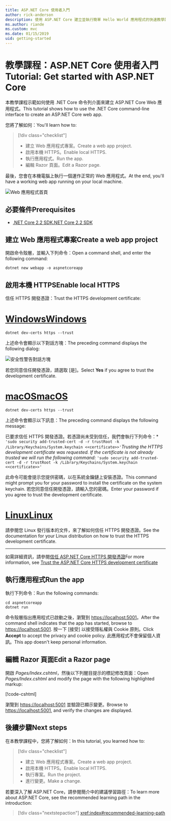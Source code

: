 ```yaml
---
title: ASP.NET Core 使用者入門
author: rick-anderson
description: 使用 ASP.NET Core 建立並執行簡單 Hello World 應用程式的快速教學課程。
ms.author: riande
ms.custom: mvc
ms.date: 01/15/2019
uid: getting-started
---
```

# <a name="tutorial-get-started-with-aspnet-core"></a><span data-ttu-id="a4cd5-103">教學課程：ASP.NET Core 使用者入門</span><span class="sxs-lookup"><span data-stu-id="a4cd5-103">Tutorial: Get started with ASP.NET Core</span></span>

<span data-ttu-id="a4cd5-104">本教學課程示範如何使用 .NET Core 命令列介面來建立 ASP.NET Core Web 應用程式。</span><span class="sxs-lookup"><span data-stu-id="a4cd5-104">This tutorial shows how to use the .NET Core command-line interface to create an ASP.NET Core web app.</span></span>

<span data-ttu-id="a4cd5-105">您將了解如何：</span><span class="sxs-lookup"><span data-stu-id="a4cd5-105">You'll learn how to:</span></span>

> [!div class="checklist"]
> * <span data-ttu-id="a4cd5-106">建立 Web 應用程式專案。</span><span class="sxs-lookup"><span data-stu-id="a4cd5-106">Create a web app project.</span></span>
> * <span data-ttu-id="a4cd5-107">啟用本機 HTTPS。</span><span class="sxs-lookup"><span data-stu-id="a4cd5-107">Enable local HTTPS.</span></span>
> * <span data-ttu-id="a4cd5-108">執行應用程式。</span><span class="sxs-lookup"><span data-stu-id="a4cd5-108">Run the app.</span></span>
> * <span data-ttu-id="a4cd5-109">編輯 Razor 頁面。</span><span class="sxs-lookup"><span data-stu-id="a4cd5-109">Edit a Razor page.</span></span>

<span data-ttu-id="a4cd5-110">最後，您會在本機電腦上執行一個運作正常的 Web 應用程式。</span><span class="sxs-lookup"><span data-stu-id="a4cd5-110">At the end, you'll have a working web app running on your local machine.</span></span>

![Web 應用程式首頁](_static/home-page.png)

## <a name="prerequisites"></a><span data-ttu-id="a4cd5-112">必要條件</span><span class="sxs-lookup"><span data-stu-id="a4cd5-112">Prerequisites</span></span>

* [<span data-ttu-id="a4cd5-113">.NET Core 2.2 SDK</span><span class="sxs-lookup"><span data-stu-id="a4cd5-113">.NET Core 2.2 SDK</span></span>](https://www.microsoft.com/net/download/all)

## <a name="create-a-web-app-project"></a><span data-ttu-id="a4cd5-114">建立 Web 應用程式專案</span><span class="sxs-lookup"><span data-stu-id="a4cd5-114">Create a web app project</span></span>

<span data-ttu-id="a4cd5-115">開啟命令殼層，並輸入下列命令：</span><span class="sxs-lookup"><span data-stu-id="a4cd5-115">Open a command shell, and enter the following command:</span></span>

```console
dotnet new webapp -o aspnetcoreapp
```

## <a name="enable-local-https"></a><span data-ttu-id="a4cd5-116">啟用本機 HTTPS</span><span class="sxs-lookup"><span data-stu-id="a4cd5-116">Enable local HTTPS</span></span>

<span data-ttu-id="a4cd5-117">信任 HTTPS 開發憑證：</span><span class="sxs-lookup"><span data-stu-id="a4cd5-117">Trust the HTTPS development certificate:</span></span>

# <a name="windowstabwindows"></a>[<span data-ttu-id="a4cd5-118">Windows</span><span class="sxs-lookup"><span data-stu-id="a4cd5-118">Windows</span></span>](#tab/windows)

```console
dotnet dev-certs https --trust
```

<span data-ttu-id="a4cd5-119">上述命令會顯示以下對話方塊：</span><span class="sxs-lookup"><span data-stu-id="a4cd5-119">The preceding command displays the following dialog:</span></span>

![安全性警告對話方塊](~/getting-started/_static/cert.png)

<span data-ttu-id="a4cd5-121">若您同意信任開發憑證，請選取 [是]。</span><span class="sxs-lookup"><span data-stu-id="a4cd5-121">Select **Yes** if you agree to trust the development certificate.</span></span>

# <a name="macostabmacos"></a>[<span data-ttu-id="a4cd5-122">macOS</span><span class="sxs-lookup"><span data-stu-id="a4cd5-122">macOS</span></span>](#tab/macos)

```console
dotnet dev-certs https --trust
```

<span data-ttu-id="a4cd5-123">上述命令會顯示以下訊息：</span><span class="sxs-lookup"><span data-stu-id="a4cd5-123">The preceding command displays the following message:</span></span>

<span data-ttu-id="a4cd5-124">已要求信任 HTTPS 開發憑證。若憑證尚未受到信任，我們會執行下列命令：\* `'sudo security add-trusted-cert -d -r trustRoot -k /Library/Keychains/System.keychain <<certificate>>'`</span><span class="sxs-lookup"><span data-stu-id="a4cd5-124">*Trusting the HTTPS development certificate was requested. If the certificate is not already trusted we will run the following command:* `'sudo security add-trusted-cert -d -r trustRoot -k /Library/Keychains/System.keychain <<certificate>>'`</span></span>

<span data-ttu-id="a4cd5-125">此命令可能會提示您提供密碼，以在系統金鑰鏈上安裝憑證。</span><span class="sxs-lookup"><span data-stu-id="a4cd5-125">This command might prompt you for your password to install the certificate on the system keychain.</span></span> <span data-ttu-id="a4cd5-126">若您同意信任開發憑證，請輸入您的密碼。</span><span class="sxs-lookup"><span data-stu-id="a4cd5-126">Enter your password if you agree to trust the development certificate.</span></span>

# <a name="linuxtablinux"></a>[<span data-ttu-id="a4cd5-127">Linux</span><span class="sxs-lookup"><span data-stu-id="a4cd5-127">Linux</span></span>](#tab/linux)

<span data-ttu-id="a4cd5-128">請參閱您 Linux 發行版本的文件，來了解如何信任 HTTPS 開發憑證。</span><span class="sxs-lookup"><span data-stu-id="a4cd5-128">See the documentation for your Linux distribution on how to trust the HTTPS development certificate.</span></span>

---

<span data-ttu-id="a4cd5-129">如需詳細資訊，請參閱[信任 ASP.NET Core HTTPS 開發憑證](xref:security/enforcing-ssl#trust-the-aspnet-core-https-development-certificate-on-windows-and-macos)</span><span class="sxs-lookup"><span data-stu-id="a4cd5-129">For more information, see [Trust the ASP.NET Core HTTPS development certificate](xref:security/enforcing-ssl#trust-the-aspnet-core-https-development-certificate-on-windows-and-macos)</span></span>

## <a name="run-the-app"></a><span data-ttu-id="a4cd5-130">執行應用程式</span><span class="sxs-lookup"><span data-stu-id="a4cd5-130">Run the app</span></span>

<span data-ttu-id="a4cd5-131">執行下列命令：</span><span class="sxs-lookup"><span data-stu-id="a4cd5-131">Run the following commands:</span></span>

```console
cd aspnetcoreapp
dotnet run
```

<span data-ttu-id="a4cd5-132">命令殼層指出應用程式已啟動之後，瀏覽到 [https://localhost:5001](https://localhost:5001)。</span><span class="sxs-lookup"><span data-stu-id="a4cd5-132">After the command shell indicates that the app has started, browse to [https://localhost:5001](https://localhost:5001).</span></span> <span data-ttu-id="a4cd5-133">按一下 [接受] 以接受隱私權與 Cookie 原則。</span><span class="sxs-lookup"><span data-stu-id="a4cd5-133">Click **Accept** to accept the privacy and cookie policy.</span></span> <span data-ttu-id="a4cd5-134">此應用程式不會保留個人資訊。</span><span class="sxs-lookup"><span data-stu-id="a4cd5-134">This app doesn't keep personal information.</span></span>

## <a name="edit-a-razor-page"></a><span data-ttu-id="a4cd5-135">編輯 Razor 頁面</span><span class="sxs-lookup"><span data-stu-id="a4cd5-135">Edit a Razor page</span></span>

<span data-ttu-id="a4cd5-136">開啟 *Pages/Index.cshtml*，然後以下列醒目提示的標記修改頁面：</span><span class="sxs-lookup"><span data-stu-id="a4cd5-136">Open *Pages/Index.cshtml* and modify the page with the following highlighted markup:</span></span>

[!code-cshtml[](sample/index.cshtml?highlight=9)]

<span data-ttu-id="a4cd5-137">瀏覽到 [https://localhost:5001](https://localhost:5001) 並驗證已顯示變更。</span><span class="sxs-lookup"><span data-stu-id="a4cd5-137">Browse to [https://localhost:5001](https://localhost:5001), and verify the changes are displayed.</span></span>

## <a name="next-steps"></a><span data-ttu-id="a4cd5-138">後續步驟</span><span class="sxs-lookup"><span data-stu-id="a4cd5-138">Next steps</span></span>

<span data-ttu-id="a4cd5-139">在本教學課程中，您將了解如何：</span><span class="sxs-lookup"><span data-stu-id="a4cd5-139">In this tutorial, you learned how to:</span></span>

> [!div class="checklist"]
> * <span data-ttu-id="a4cd5-140">建立 Web 應用程式專案。</span><span class="sxs-lookup"><span data-stu-id="a4cd5-140">Create a web app project.</span></span>
> * <span data-ttu-id="a4cd5-141">啟用本機 HTTPS。</span><span class="sxs-lookup"><span data-stu-id="a4cd5-141">Enable local HTTPS.</span></span>
> * <span data-ttu-id="a4cd5-142">執行專案。</span><span class="sxs-lookup"><span data-stu-id="a4cd5-142">Run the project.</span></span>
> * <span data-ttu-id="a4cd5-143">進行變更。</span><span class="sxs-lookup"><span data-stu-id="a4cd5-143">Make a change.</span></span>

<span data-ttu-id="a4cd5-144">若要深入了解 ASP.NET Core，請參閱簡介中的建議學習路徑：</span><span class="sxs-lookup"><span data-stu-id="a4cd5-144">To learn more about ASP.NET Core, see the recommended learning path in the introduction:</span></span>

> [!div class="nextstepaction"]
> <xref:index#recommended-learning-path>
